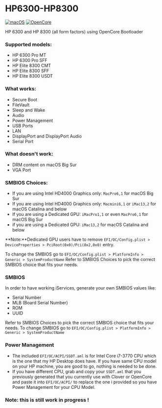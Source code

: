 # HP6300-HP8300

[![macOS](https://img.shields.io/badge/macOS-Big_Sur_11.0.1-green)](https://www.apple.com/macos/big-sur/)
[![OpenCore](https://img.shields.io/badge/OpenCore-0.6.3-green)](https://github.com/acidanthera/OpenCorePkg)

HP 6300 and HP 8300 (all form factors) using OpenCore Bootloader

### Supported models:
- HP 6300 Pro MT
- HP 6300 Pro SFF
- HP Elite 8300 CMT
- HP Elite 8300 SFF
- HP Elite 8300 USDT

### What works:
- Secure Boot
- FileVault
- Sleep and Wake
- Audio
- Power Management
- USB Ports
- LAN
- DisplayPort and DisplayPort Audio
- Serial Port

### What doesn't work:
- DRM content on macOS Big Sur
- VGA Port

### SMBIOS Choices:
- If you are using Intel HD4000 Graphics only: `MacPro6,1` for macOS Big Sur
- If you are using Intel HD4000 Graphics only: `Macmini6,1` or `iMac13,2` for macOS Catalina and below
- If you are using a Dedicated GPU: `iMacPro1,1` or even `MacPro6,1` for macOS Big Sur
- if you are using a Dedicated GPU: `iMac13,2` for macOS Catalina and below

**Note:**Dedicated GPU users have to remove `EFI/OC/Config.plist > DeviceProperties > PciRoot(0x0)/Pci(0x2,0x0)` entry.

To change the SMBIOS go to `EFI/OC/Config.plist > PlatformInfo > Generic > SystemProductName`
Refer to SMBIOS Choices to pick the correct SMBIOS choice that fits your needs.

### SMBIOS
In order to have working iServices, generate your own SMBIOS values like:
- Serial Number 
- MLB (Board Serial Number)
- ROM
- UUID

Refer to SMBIOS Choices to pick the correct SMBIOS choice that fits your needs.
To change SMBIOS go to `EFI/OC/Config.plist > PlatformInfo > Generic > SystemProductName`

### Power Management
- The included `EFI/OC/ACPI/SSDT.aml` is for Intel Core i7-3770 CPU which is the one that my HP Desktop does have.
If you have same CPU model on your HP machine, you are good to go, nothing is needed to be done.
- If you have different CPU, grab and copy your `SSDT.aml` that you previously generated that you currently use with Clover or OpenCore and paste it into `EFI/OC/ACPI/` to replace the one i provided so you have Power Management for your CPU Model.

### **Note**: this is still work in progress !

